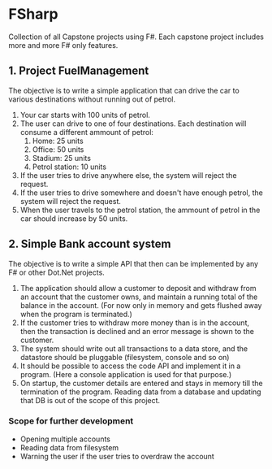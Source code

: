 # FSharp
Collection of all Capstone projects using F#. Each capstone project includes more and more F# only features.

## 1. Project FuelManagement
The objective is to write a simple application that can drive the car to various destinations without running out of petrol.
1. Your car starts with 100 units of petrol.
2. The user can drive to one of four destinations. Each destination will consume a different ammount of petrol:
    1. Home: 25 units
    2. Office: 50 units
    3. Stadium: 25 units
    4. Petrol station: 10 units
3. If the user tries to drive anywhere else, the system will reject the request.
4. If the user tries to drive somewhere and doesn't have enough petrol, the system will reject the request.
5. When the user travels to the petrol station, the ammount of petrol in the car should increase by 50 units.

## 2. Simple Bank account system
The objective is to write a simple API that then can be implemented by any F# or other Dot.Net projects.
1. The application should allow a customer to deposit and withdraw from an account that the customer owns, and maintain a running total of the balance in the account. (For now only in memory and gets flushed away when the program is terminated.)
2. If the customer tries to withdraw more money than is in the account, then the transaction is declined and an error message is shown to the customer.
3. The system should write out all transactions to a data store, and the datastore should be pluggable (filesystem, console and so on)
4. It should be possible to access the code API and implement it in a program. (Here a console application is used for that purpose.)
5. On startup, the customer details are entered and stays in memory till the termination of the program. Reading data from a database and updating that DB is out of the scope of this project.
### Scope for further development
* Opening multiple accounts
* Reading data from filesystem
* Warning the user if the user tries to overdraw the account